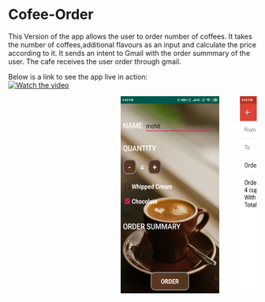 # Cofee-Order
This Version of the app allows the user to order number of coffees.
It takes the number of coffees,additional flavours as an input and calculate the price according to it.
It sends an intent to Gmail with the order summmary of the user.
The cafe receives the user order through gmail.

Below is a link to see the app live in action:<br>
[![Watch the video](https://img.youtube.com/vi/Ges2libSxG0&t=3s/maxresdefault.jpg)](https://www.youtube.com/watch?v=Ges2libSxG0&t=3s) 



<pre>                           <img src="main.png" width="200" height="400">     <img src="gmail.png" width="200" height="400"> </pre>

